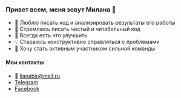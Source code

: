 ### Привет всем, меня зовут Милана 👋
* :green_heart: Люблю писать код и анализировать результаты его работы
* :memo: Стремлюсь писать чистый и читабельный код
* :wrench: Всегда есть что улучшить 
* :bulb: Стараюсь конструктивно справляться с проблемами
* :rocket: Хочу стать активным участником сильной команды

#### Мои контакты
* :e-mail: lianabir@mail.ru
* [Telegram](@milana_birulia)
* [Facebook](https://www.facebook.com/profile.php?id=100000351628871)

